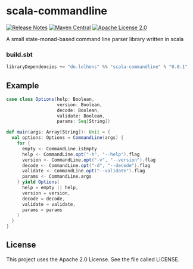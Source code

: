 # scala-commandline
[![Release Notes](https://img.shields.io/github/release/LolHens/scala-commandline.svg?maxAge=3600)](https://github.com/LolHens/scala-commandline/releases/latest)
[![Maven Central](https://img.shields.io/maven-central/v/de.lolhens/scala-commandline_2.13)](https://search.maven.org/artifact/de.lolhens/scala-commandline_2.13)
[![Apache License 2.0](https://img.shields.io/github/license/LolHens/scala-commandline.svg?maxAge=3600)](https://www.apache.org/licenses/LICENSE-2.0)

A small state-monad-based command line parser library written in scala

### build.sbt
```sbt
libraryDependencies += "de.lolhens" %% "scala-commandline" % "0.0.1"
```

## Example
```scala
case class Options(help: Boolean,
                   version: Boolean,
                   decode: Boolean,
                   validate: Boolean,
                   params: Seq[String])

def main(args: Array[String]): Unit = {
  val options: Options = CommandLine(args) {
    for {
      empty <- CommandLine.isEmpty
      help <- CommandLine.opt("-h", "--help").flag
      version <- CommandLine.opt("-v", "--version").flag
      decode <- CommandLine.opt("-d", "--decode").flag
      validate <- CommandLine.opt("--validate").flag
      params <- CommandLine.args
    } yield Options(
      help = empty || help,
      version = version,
      decode = decode,
      validate = validate,
      params = params
    )
  }
}
```

## License
This project uses the Apache 2.0 License. See the file called LICENSE.
